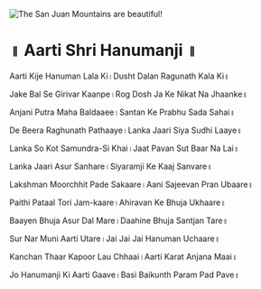 ![The San Juan Mountains are beautiful!](lib/assets/images/artis/img.png "San Juan Mountains")

# ॥ Aarti Shri Hanumanji ॥
Aarti Kije Hanuman Lala Ki।Dusht Dalan Ragunath Kala Ki॥

Jake Bal Se Girivar Kaanpe।Rog Dosh Ja Ke Nikat Na Jhaanke॥

Anjani Putra Maha Baldaaee।Santan Ke Prabhu Sada Sahai॥

De Beera Raghunath Pathaaye।Lanka Jaari Siya Sudhi Laaye॥

Lanka So Kot Samundra-Si Khai।Jaat Pavan Sut Baar Na Lai॥

Lanka Jaari Asur Sanhare।Siyaramji Ke Kaaj Sanvare॥

Lakshman Moorchhit Pade Sakaare।Aani Sajeevan Pran Ubaare॥

Paithi Pataal Tori Jam-kaare।Ahiravan Ke Bhuja Ukhaare॥

Baayen Bhuja Asur Dal Mare।Daahine Bhuja Santjan Tare॥

Sur Nar Muni Aarti Utare।Jai Jai Jai Hanuman Uchaare॥

Kanchan Thaar Kapoor Lau Chhaai।Aarti Karat Anjana Maai॥

Jo Hanumanji Ki Aarti Gaave।Basi Baikunth Param Pad Pave॥

